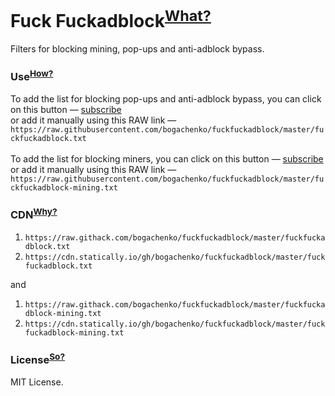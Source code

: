 # Fuck Fuckadblock<sup>[What?](https://github.com/bogachenko/fuckfuckadblock/wiki/About-Fuck-Fuckadblock)</sup>

Filters for blocking mining, pop-ups and anti-adblock bypass.

### Use<sup>[How?](https://github.com/bogachenko/fuckfuckadblock/wiki/Installation-instruction)</sup>

To add the list for blocking pop-ups and anti-adblock bypass, you can click on this button — [subscribe](https://subscribe.adblockplus.org/?location=https://raw.githubusercontent.com/bogachenko/fuckfuckadblock/master/fuckfuckadblock.txt&title=Fuck%20Fuckadblock)<br>or add it manually using this RAW link — `https://raw.githubusercontent.com/bogachenko/fuckfuckadblock/master/fuckfuckadblock.txt`
<br><br>
To add the list for blocking miners, you can click on this button — [subscribe](https://subscribe.adblockplus.org?location=https://raw.githubusercontent.com/bogachenko/fuckfuckadblock/master/fuckfuckadblock-mining.txt&title=Fuck%20Fuckadblock%3A%20Mining)<br>or add it manually using this RAW link — `https://raw.githubusercontent.com/bogachenko/fuckfuckadblock/master/fuckfuckadblock-mining.txt`

### CDN<sup>[Why?](https://github.com/bogachenko/fuckfuckadblock/wiki/Mirror-lists)</sup>

1. `https://raw.githack.com/bogachenko/fuckfuckadblock/master/fuckfuckadblock.txt`
2. `https://cdn.statically.io/gh/bogachenko/fuckfuckadblock/master/fuckfuckadblock.txt`

and

1. `https://raw.githack.com/bogachenko/fuckfuckadblock/master/fuckfuckadblock-mining.txt`
2. `https://cdn.statically.io/gh/bogachenko/fuckfuckadblock/master/fuckfuckadblock-mining.txt`

### License<sup>[So?](https://github.com/bogachenko/fuckfuckadblock/blob/master/LICENSE.md)</sup>

MIT License.